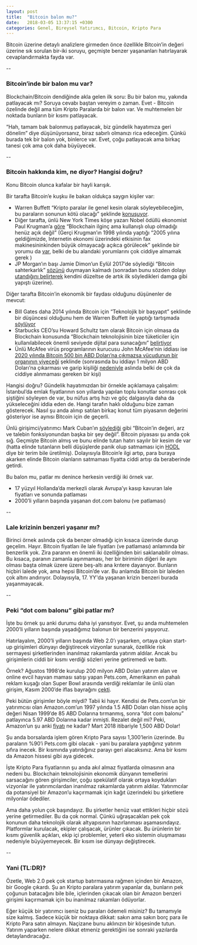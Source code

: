 ```yaml
---
layout: post
title:  "Bitcoin balon mu?"
date:   2018-03-05 13:37:15 +0300
categories: Genel, Bireysel Yatırımcı, Bitcoin, Kripto Para
---
```


Bitcoin üzerine detaylı analizlere girmeden önce özellikle Bitcoin’in değeri üzerine sık sorulan bir-iki soruyu, geçmişte benzer yaşananları hatırlayarak cevaplandırmakta fayda var. 

--

### Bitcoin’inde bir balon mu var?

Blockchain/Bitcoin dendiğinde akla gelen ilk soru: Bu bir balon mu, yakında patlayacak mı? Soruya cevabı baştan vereyim o zaman. Evet - Bitcoin özelinde değil ama tüm Kripto Paralarda bir balon var. Ve muhtemelen bir noktada bunların bir kısmı patlayacak. 

“Hah, tamam bak balonmuş patlayacak, biz gündelik hayatımıza geri dönelim” diye düşünüyorsanız, biraz sabırlı olmanızı rica edeceğim. Çünkü burada tek bir balon yok, binlerce var. Evet, çoğu patlayacak ama birkaç tanesi çok ama çok daha büyüyecek. 

--

### Bitcoin hakkında kim, ne diyor? Hangisi doğru?

Konu Bitcoin olunca kafalar bir hayli karışık. 

Bir tarafta Bitcoin’e kuşku ile bakan oldukça saygın kişiler var: 
* Warren Buffett “Kripto paralar ile genel kesin olarak söyleyebileceğim, bu paraların sonunun kötü olacağı” şeklinde [konuşuyor](https://www.cnbc.com/video/2018/01/10/warren-buffett-cryptocurrency-will-come-to-a-bad-ending.html). 
* Diğer tarafta, ünlü New York Times köşe yazarı Nobel ödüllü ekonomist Paul Krugman’a [göre](https://twitter.com/paulkrugman/status/955108216907681792) “Blockchain ilginç ama kullanışlı olup olmadığı henüz açık değil” (Gerçi Krugman’ın 1998 yılında yaptığı  “2005 yılına geldiğimizde, Internetin ekonomi üzerindeki etkisinin fax makinesininkinden büyük olmayacağı açıkca görülecek” şeklinde bir yorumu da [var](http://web.archive.org/web/19980610100009/www.redherring.com/mag/issue55/economics.html), belki de bu alandaki yorumlarını çok ciddiye almamak gerek ) 
* JP Morgan’ın başı Jamie Dimon’un Eylül 2017’de söylediği “Bitcoin sahterkarlık” [sözünü](https://www.cnbc.com/2017/09/12/jpmorgan-ceo-jamie-dimon-raises-flag-on-trading-revenue-sees-20-percent-fall-for-the-third-quarter.html) duymayan kalmadı (sonradan bunu sözden dolayı [utandığını belirterek](https://www.cnbc.com/2018/01/09/jamie-dimon-says-he-regrets-calling-bitcoin-a-fraud.html) kendini düzeltse de artık ilk söyledikleri damga gibi yapıştı üzerine). 

Diğer tarafta Bitcoin’in ekonomik bir faydası olduğunu düşünenler de mevcut: 
* Bill Gates daha 2014 yılında Bitcoin için “Teknolojik bir başyapıt” şeklinde bir düşüncesi olduğunu hem de Warren Buffett ile yaptığı tartışmada [söylüyor](http://video.foxbusiness.com/v/2359385547001/?#sp=show-clips)  
* Starbucks CEO’su Howard Schultz tam olarak Bitcoin için olmasa da Blockchain konusunda “Blockchain teknolojisinin bize tüketiciler için kullanılabilecek önemli seviyede dijital para sunacağını” [belirtiyor](https://www.bloomberg.com/news/articles/2018-01-26/starbucks-chairman-big-on-cryptocurrency-just-maybe-not-bitcoin) 
* Ünlü McAfee virüs programlarının kurucusu John McAfee’nin iddiası ise [2020 yılında Bitcoin 500 bin ABD Doları’na çıkmazsa vücudunun bir organının yiyeceği](https://twitter.com/officialmcafee/status/935900326007328768) şeklinde (sonrasında bu iddiayı 1 milyon ABD Doları’na çıkarması ve garip kişiliği [nedeniyle](https://www.theverge.com/2016/9/14/12904402/john-mcafee-rape-murder-accusations-gringo-documentary-tiff-interview) aslında belki de çok da ciddiye alınmaması gereken bir kişi)

Hangisi doğru? Gündelik hayatımızdan bir örnekle açıklamaya çalışalım: İstanbul’da emlak fiyatlarının son yıllarda yapılan toplu konutlar sonrası çok şiştiğini söyleyen de var, bu nüfus artış hızı ve göç dalgasıyla daha da yükseleceğini iddia eden de. Hangi tarafın haklı olduğunu bize zaman gösterecek. Nasıl şu anda alınıp satılan birkaç konut tüm piyasanın değerini gösteriyor ise aynısı Bitcoin için de geçerli. 

Ünlü girişimci/yatırımcı Mark Cuban’ın [söylediği](https://www.bloomberg.com/news/videos/2017-10-03/mark-cuban-confirms-stakes-in-twitter-and-bitcoin-video) gibi “Bitcoin’in değeri, arz ve talebin fonksiyonundan başka bir şey değil”. Bitcoin piyasası şu anda çok sığ. Geçmişte Bitcoin almış ve bunu elinde tutan hatırı sayılır bir kesim de var (hatta elinde tutanların belli düşüşlerde panik olup satmaması için [HODL](https://www.inverse.com/article/38905-what-does-hodl-mean-the-bitcoin-meme-causing-a-storm-on-reddit) diye bir terim bile üretilmiş). Dolayısıyla Bitcoin’e ilgi artıp, para buraya akarken elinde Bitcoin olanların satmaması fiyatta ciddi artışı da beraberinde getirdi. 

Bu balon mu, patlar mı denince herkesin verdiği iki örnek var. 
* 17 yüzyıl Hollanda’da merkezli olarak Avrupa’yı kasıp kavuran lale fiyatları ve sonunda patlaması
* 2000’li yılların başında yaşanan dot.com balonu (ve patlaması)

-- 

### Lale krizinin benzeri yaşanır mı?

Birinci örnek aslında çok da benzer olmadığı için kısaca üzerinde durup geçelim. Hayır. Bitcoin fiyatları ile lale fiyatları (ve patlaması) anlamında bir benzerlik yok. Zira paranın en önemli iki özelliğinden biri saklanabilir olması. Bu kısaca, paranın zamanla aşınmaması, her bir biriminin diğeri ile aynı olması başta olmak üzere üzere beş-altı ana krıtere dayanıyor. Bunların hiçbiri lalede yok, ama hepsi Bitcoin’de var.  Bu anlamda Bitcoin bir laleden çok altını andırıyor. Dolayısıyla, 17. YY'da yaşanan krizin benzeri burada yaşanmayacak. 

--

### Peki “dot com balonu” gibi patlar mı?

İşte bu örnek şu anki durumu daha iyi yansıtıyor. Evet, şu anda muhtemelen 2000’li yılların başında yaşadığımız balonun bir benzerini yaşıyoruz. 

Hatırlayalım, 2000’li yılların başında Web 2.0’ı yaşarken, ortaya çıkan start-up girişimleri dünyayı değiştirecek vizyonlar sunarak, özellikle risk sermayesi şirketlerinden inanılmaz rakamlarda yatırım aldılar. Ancak bu girişimlerin ciddi bir kısmı verdiği sözleri yerine getiremedi ve battı. 

Örnek? Ağustos 1998’de kurulup 200 milyon ABD Doları yatırım alan ve online evcil hayvan maması satışı yapan Pets.com, Amerikanın en pahalı reklam kuşağı olan Super Bowl arasında verdiği reklamlar ile ünlü olan girişim, Kasım 2000’de iflas bayrağını [çekti](https://www.marketwatch.com/story/sock-puppet-kills-petscom). 

Peki bütün girişimler böyle miydi? Tabii ki hayır. Kendisi de Pets.com’un bir yatırımcısı olan Amazon.com’un 1997 yılında 1.5 ABD Doları olan hisse açılış değeri Nisan 1999’de 85 ABD Dolarına tırmanmış, sonra “dot com balonu” patlayınca 5.97 ABD Dolarına kadar inmişti. Rezalet değil mi? Peki, Amazon’un şu anki [fiyatı](http://www.macrotrends.net/stocks/charts/AMZN/prices/amazon-inc-stock-price-history) ne kadar? Mart 2018 itibariyle 1,500 ABD Dolar!

Şu anda borsalarda işlem gören Kripto Para sayısı 1,300’lerin üzerinde. Bu paraların %90’i Pets.com gibi olacak - yani bu paralara yaptığınız yatırım sıfıra inecek. Bir kısmında yatırdığınız parayı geri alacaksınız. Ama bir kısmı da Amazon hissesi gibi aya gidecek. 

İşte Kripto Para fiyatlarının şu anda akıl almaz fiyatlarda olmasının ana nedeni bu. Blockchain teknolojisinin ekonomik dünyanın temellerini sarsacağını gören girişimciler, çoğu spekülatif olarak ortaya koydukları vizyonlar ile yatırımcılardan inanılmaz rakamlarda yatırım aldılar. Yatırımcılar da potansiyel bir Amazon’u kaçırmamak için kağıt üzerindeki bu şirketlere milyonlar ödediler. 

Ama daha yolun çok başındayız. Bu şirketler henüz vaat ettikleri hiçbir sözü yerine getirmediler. Bu da çok normal. Çünkü uğraşacakları pek çok konunun daha teknolojik olarak altyapısının hazırlanması aşamasındayız. Platformlar kurulacak, ekipler çalışacak, ürünler çıkacak. Bu ürünlerin bir kısmı güvenlik açıkları, ekip içi problemler, yeterli eko sistemin oluşmaması nedeniyle büyüyemeyecek. Bir kısım ise dünyayı değiştirecek. 

--

### Yani (TL:DR)?

Özetle, Web 2.0 pek çok startup batırmasına rağmen içinden bir Amazon, bir Google çıkardı. Şu an Kripto paralara yatırım yapanlar da, bunların pek çoğunun batacağını bile bile, içlerinden çıkacak olan bir Amazon benzeri girişimi kaçırmamak için bu inanılmaz rakamları ödüyorlar. 

Eğer küçük bir yatırımcı iseniz bu paraları ödemeli misiniz? Bu tamamıyle size kalmış. Sadece küçük bir noktaya dikkat: sakın ama sakın borç para ile Kripto Para satın almayın. Naçizane bunu aklınızın bir köşesinde tutun. Yatırım yaparken nelere dikkat etmeniz gerektiğini ise sonraki yazılarda detaylandıracağız. 
